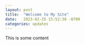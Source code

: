 ```yaml
---
layout: post
title:  "Welcome to My Site"
date:   2023-02-25 15:52:38 -0700
categories: updates
---
```


This is some content
